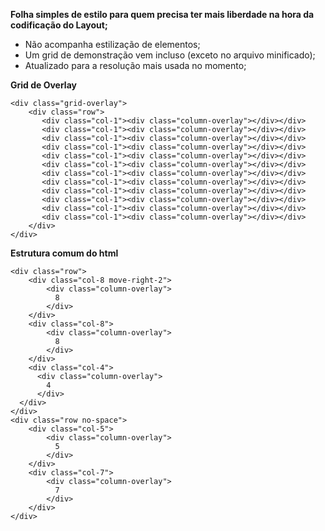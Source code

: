 **Folha simples de estilo para quem precisa ter mais liberdade na hora da codificação do Layout;**
 - Não acompanha estilização de elementos;
 - Um grid de demonstração vem incluso (exceto no arquivo minificado);
 - Atualizado para a resolução mais usada no momento; 

**Grid de Overlay**
```
<div class="grid-overlay">
    <div class="row">
       <div class="col-1"><div class="column-overlay"></div></div>
       <div class="col-1"><div class="column-overlay"></div></div>
       <div class="col-1"><div class="column-overlay"></div></div>
       <div class="col-1"><div class="column-overlay"></div></div>
       <div class="col-1"><div class="column-overlay"></div></div>
       <div class="col-1"><div class="column-overlay"></div></div>
       <div class="col-1"><div class="column-overlay"></div></div>
       <div class="col-1"><div class="column-overlay"></div></div>
       <div class="col-1"><div class="column-overlay"></div></div>
       <div class="col-1"><div class="column-overlay"></div></div>
       <div class="col-1"><div class="column-overlay"></div></div>
       <div class="col-1"><div class="column-overlay"></div></div>
    </div>
</div>
```

**Estrutura comum do html**
```
<div class="row">
    <div class="col-8 move-right-2">
        <div class="column-overlay">
          8
        </div>
    </div>
    <div class="col-8">
        <div class="column-overlay">
          8
        </div>
    </div>
    <div class="col-4">
      <div class="column-overlay">
        4
      </div>
  </div>
</div>
<div class="row no-space">
    <div class="col-5">
        <div class="column-overlay">
          5
        </div>
    </div>
    <div class="col-7">
        <div class="column-overlay">
          7
        </div>
    </div>
</div>
```
